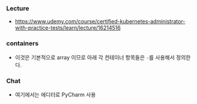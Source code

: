 ### Lecture
  - https://www.udemy.com/course/certified-kubernetes-administrator-with-practice-tests/learn/lecture/16214516

### containers
  - 이것은 기본적으로 array 이므로 아래 각 컨테이너 항목들은 `-`를 사용해서 정의한다.

### Chat
  - 여기에서는 에디터로 PyCharm 사용
